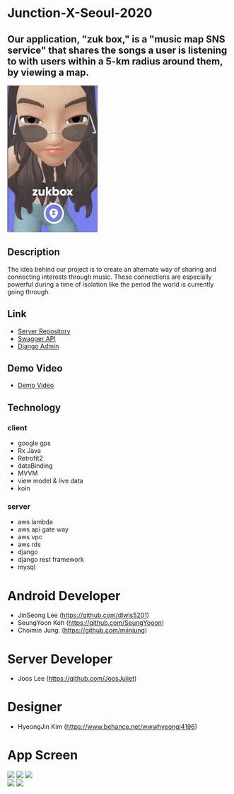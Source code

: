 # Junction-X-Seoul-2020

## Our application, "zuk box,"  is a "music map SNS service" that shares the songs a user is listening to with users within a 5-km radius around them, by viewing a map.

![](zukbox_splash.gif)

## Description
The idea behind our project is to create an alternate way of sharing and connecting interests through music. These connections are especially powerful during a time of isolation like the period the world is currently going through. 

## Link
- [Server Repository](https://github.com/JoosJuliet/Junction-X-Seoul-2020/tree/master)
- [Swagger API](https://nd03h1ctuj.execute-api.ap-northeast-2.amazonaws.com/prod/swagger/)
- [Django Admin](https://21sx5ch894.execute-api.ap-northeast-2.amazonaws.com/prod/admin/login/?next=/prod/admin/)

## Demo Video
- [Demo Video](https://www.youtube.com/watch?v=PGJOvwUSjnQ&feature=youtu.be)

## Technology

### client
- google gps
- Rx Java
- Retrofit2
- dataBinding
- MVVM
- view model & live data
- koin

### server
- aws lambda
- aws api gate way
- aws vpc
- aws rds
- django
- django rest framework
- mysql

# Android Developer
- JinSeong Lee  (https://github.com/dlwls5201)
- SeungYoon Koh (https://github.com/SeungYooon)
- Choimin Jung. (https://github.com/miinjung)

# Server Developer
- Joos Lee (https://github.com/JoosJuliet)

# Designer
- HyeongJin Kim (https://www.behance.net/wwwhyeongj4196)

# App Screen 

<div>
<img src="https://user-images.githubusercontent.com/40010002/95671096-e5690b80-0bcd-11eb-8026-63a71d24b088.png" width="200">
<img src="https://user-images.githubusercontent.com/40010002/95671099-ee59dd00-0bcd-11eb-954c-5469b9f87d03.png" width="200">
<img src="https://user-images.githubusercontent.com/40010002/95671100-f023a080-0bcd-11eb-9d43-a54f6b5abded.png" width="200">
</div>

<div>
<img src="https://user-images.githubusercontent.com/40010002/95671102-f154cd80-0bcd-11eb-8d40-d7b4e0a6956e.png" width="200">
<img src="https://user-images.githubusercontent.com/40010002/95671103-f285fa80-0bcd-11eb-8587-aca2868d1539.png" width="200">
</div>